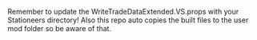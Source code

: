 ﻿Remember to update the WriteTradeDataExtended.VS.props with your Stationeers directory!
Also this repo auto copies the built files to the user mod folder so be aware of that.